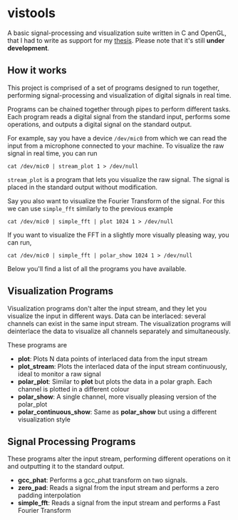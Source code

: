 # vistools
A basic signal-processing and visualization suite written in C and OpenGL, that I had to write as support for my [thesis](http://oa.upm.es/42882/). Please note that it's still **under development**.


## How it works

This project is comprised of a set of programs designed to run together, performing signal-processing and visualization of digital signals in real time.

Programs can be chained together through pipes to perform different tasks. Each program reads a digital signal from the standard input, performs some operations, and outputs a digital signal on the standard output. 

For example, say you have a device `/dev/mic0` from which we can read the input from a microphone connected to your machine. To visualize the raw signal in real time, you can run

```
cat /dev/mic0 | stream_plot 1 > /dev/null
```

`stream_plot` is a program that lets you visualize the raw signal. The signal is placed in the standard output without modification.

Say you also want to visualize the Fourier Transform of the signal. For this we can use `simple_fft` similarly to the previous example

```
cat /dev/mic0 | simple_fft | plot 1024 1 > /dev/null
```

If you want to visualize the FFT in a slightly more visually pleasing way, you can run,

```
cat /dev/mic0 | simple_fft | polar_show 1024 1 > /dev/null
```

Below you'll find a list of all the programs you have available.

## Visualization Programs

Visualization programs don't alter the input stream, and they let you visualize the input in different ways. Data can be interlaced: several channels can exist in the same input stream. The visualization programs will deinterlace the data to visualize all channels separately and simultaneously.

These programs are

- **plot**: Plots N data points of interlaced data from the input stream
- **plot_stream**: Plots the interlaced data of the input stream continuously, ideal to monitor a raw signal
- **polar_plot**: Similar to **plot** but plots the data in a polar graph. Each channel is plotted in a different colour
- **polar_show**: A single channel, more visually pleasing version of the polar_plot
- **polar_continuous_show**: Same as **polar_show** but using a different visualization style

## Signal Processing Programs

These programs alter the input stream, performing different operations on it and outputting it to the standard output.

- **gcc_phat**: Performs a gcc_phat transform on two signals. 
- **zero_pad**: Reads a signal from the input stream and performs a zero padding interpolation
- **simple_fft**: Reads a signal from the input stream and performs a Fast Fourier Transform


